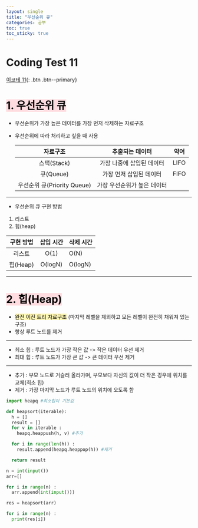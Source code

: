```yaml
---
layout: single
title: "우선순위 큐"
categories: 공부
toc: true
toc_sticky: true
---
```


# Coding Test 11

[이코테 11](https://www.youtube.com/watch?v=AjFlp951nz0&list=PLRx0vPvlEmdAghTr5mXQxGpHjWqSz0dgC&index=12){: .btn .btn--primary}

# <mark style='background-color: #ffdce0'>1. 우선순위 큐</mark>

- 우선순위가 가장 높은 데이터를 가장 먼저 삭제하는 자료구조
- 우선순위에 따라 처리하고 싶을 때 사용

  |        **자료구조**         |       추출되는 데이터       | 약어 |
  | :-------------------------: | :-------------------------: | ---- |
  |         스택(Stack)         |  가장 나중에 삽입된 데이터  | LIFO |
  |          큐(Queue)          |   가장 먼저 삽입된 데이터   | FIFO |
  | 우선순위 큐(Priority Queue) | 가장 우선순위가 높은 데이터 |      |

---

- 우선순위 큐 구현 방법

1. 리스트
2. 힙(heap)

| **구현 방법** | 삽입 시간 | 삭제 시간 |
| :-----------: | :-------: | --------- |
|    리스트     |   O(1)    | O(N)      |
|   힙(Heap)    |  O(logN)  | O(logN)   |

---

# <mark style='background-color: #ffdce0'>2. 힙(Heap)</mark>

- <mark style='background-color: #fff5b1'>완전 이진 트리 자료구조</mark> (마지막 레벨을 제외하고 모든 레벨이 완전히 채워져 있는 구조)
- 항상 루트 노드를 제거

---

- 최소 힙 : 루트 노드가 가장 작은 값 -> 작은 데이터 우선 제거
- 최대 힙 : 루트 노드가 가장 큰 값 -> 큰 데이터 우선 제거

---

- 추가 : 부모 노드로 거슬러 올라가며, 부모보다 자신의 값이 더 작은 경우에 위치를 교체(최소 힙)
- 제거 : 가장 마지막 노드가 루트 노드의 위치에 오도록 함

```python
import heapq #최소힙이 기본값

def heapsort(iterable):
  h = []
  result = []
  for v in iterable :
    heapq.heappush(h, v) #추가

  for i in range(len(h)) :
    result.append(heapq.heappop(h)) #제거

  return result

n = int(input())
arr=[]

for i in range(n) :
  arr.append(int(input()))

res = heapsort(arr)

for i in range(n) :
  print(res[i])
```
